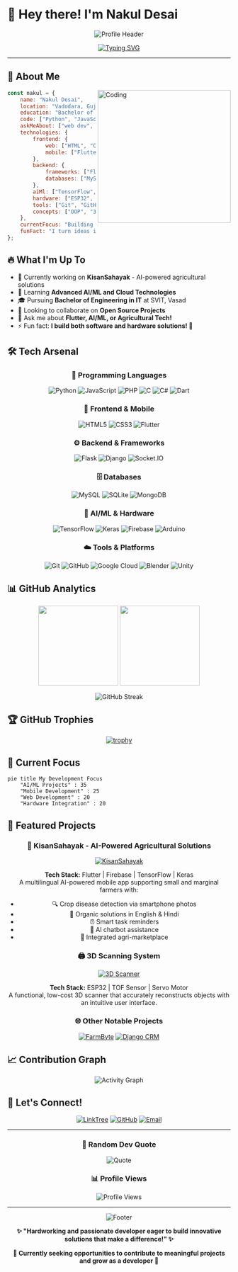 # 👋 Hey there! I'm Nakul Desai

<div align="center">

![Profile Header](https://capsule-render.vercel.app/api?type=waving&color=gradient&customColorList=6,11,20&height=200&section=header&text=Welcome%20to%20my%20Universe&fontSize=32&fontColor=fff&animation=twinkling&fontAlignY=40)

[![Typing SVG](https://readme-typing-svg.herokuapp.com?font=Fira+Code&size=28&duration=3000&pause=1000&color=36BCF7&background=00000000&center=true&vCenter=true&width=600&height=60&lines=Full+Stack+Web+Developer+%F0%9F%9A%80;AI+%26+Mobile+App+Developer+%F0%9F%A4%96;Problem+Solver+%F0%9F%A7%A9;Always+Learning+%F0%9F%93%9A)](https://git.io/typing-svg)

</div>

---

## 🌟 About Me

<img align="right" alt="Coding" width="300" src="https://media.giphy.com/media/qgQUggAC3Pfv687qPC/giphy.gif">

```javascript
const nakul = {
    name: "Nakul Desai",
    location: "Vadodara, Gujarat, India 🇮🇳",
    education: "Bachelor of Engineering in IT (2024-2028)",
    code: ["Python", "JavaScript", "PHP", "C", "C#", "Flutter"],
    askMeAbout: ["web dev", "mobile apps", "AI/ML", "IoT"],
    technologies: {
        frontend: {
            web: ["HTML", "CSS", "JavaScript"],
            mobile: ["Flutter"]
        },
        backend: {
            frameworks: ["Flask", "Django", "SocketIO"],
            databases: ["MySQL", "SQLite3", "MongoDB"]
        },
        aiMl: ["TensorFlow", "Keras"],
        hardware: ["ESP32", "Max30102", "Arduino Uno"],
        tools: ["Git", "GitHub", "Google Cloud Console", "Blender", "Unity"],
        concepts: ["OOP", "3D Scanning", "IoT"]
    },
    currentFocus: "Building Next-Gen Solutions",
    funFact: "I turn ideas into reality with code and hardware! 🛠️"
};
```

## 🔥 What I'm Up To

- 🔭 Currently working on **KisanSahayak** - AI-powered agricultural solutions
- 🌱 Learning **Advanced AI/ML and Cloud Technologies**
- 🎓 Pursuing **Bachelor of Engineering in IT** at SVIT, Vasad
- 👯 Looking to collaborate on **Open Source Projects**
- 💬 Ask me about **Flutter, AI/ML, or Agricultural Tech!**
- ⚡ Fun fact: **I build both software and hardware solutions! 🚀**

## 🛠️ Tech Arsenal

<div align="center">

### 🚀 Programming Languages
![Python](https://img.shields.io/badge/Python-3776AB?style=for-the-badge&logo=python&logoColor=white)
![JavaScript](https://img.shields.io/badge/JavaScript-F7DF1E?style=for-the-badge&logo=javascript&logoColor=black)
![PHP](https://img.shields.io/badge/PHP-777BB4?style=for-the-badge&logo=php&logoColor=white)
![C](https://img.shields.io/badge/C-00599C?style=for-the-badge&logo=c&logoColor=white)
![C#](https://img.shields.io/badge/C%23-239120?style=for-the-badge&logo=c-sharp&logoColor=white)
![Dart](https://img.shields.io/badge/Dart-0175C2?style=for-the-badge&logo=dart&logoColor=white)

### 🎨 Frontend & Mobile
![HTML5](https://img.shields.io/badge/HTML5-E34F26?style=for-the-badge&logo=html5&logoColor=white)
![CSS3](https://img.shields.io/badge/CSS3-1572B6?style=for-the-badge&logo=css3&logoColor=white)
![Flutter](https://img.shields.io/badge/Flutter-02569B?style=for-the-badge&logo=flutter&logoColor=white)

### ⚙️ Backend & Frameworks
![Flask](https://img.shields.io/badge/Flask-000000?style=for-the-badge&logo=flask&logoColor=white)
![Django](https://img.shields.io/badge/Django-092E20?style=for-the-badge&logo=django&logoColor=white)
![Socket.IO](https://img.shields.io/badge/Socket.io-black?style=for-the-badge&logo=socket.io&badgeColor=010101)

### 🗄️ Databases
![MySQL](https://img.shields.io/badge/MySQL-00000F?style=for-the-badge&logo=mysql&logoColor=white)
![SQLite](https://img.shields.io/badge/SQLite-07405E?style=for-the-badge&logo=sqlite&logoColor=white)
![MongoDB](https://img.shields.io/badge/MongoDB-4EA94B?style=for-the-badge&logo=mongodb&logoColor=white)

### 🤖 AI/ML & Hardware
![TensorFlow](https://img.shields.io/badge/TensorFlow-FF6F00?style=for-the-badge&logo=tensorflow&logoColor=white)
![Keras](https://img.shields.io/badge/Keras-D00000?style=for-the-badge&logo=Keras&logoColor=white)
![Firebase](https://img.shields.io/badge/Firebase-039BE5?style=for-the-badge&logo=Firebase&logoColor=white)
![Arduino](https://img.shields.io/badge/-Arduino-00979D?style=for-the-badge&logo=Arduino&logoColor=white)

### ☁️ Tools & Platforms
![Git](https://img.shields.io/badge/git-%23F05033.svg?style=for-the-badge&logo=git&logoColor=white)
![GitHub](https://img.shields.io/badge/github-%23121011.svg?style=for-the-badge&logo=github&logoColor=white)
![Google Cloud](https://img.shields.io/badge/GoogleCloud-%234285F4.svg?style=for-the-badge&logo=google-cloud&logoColor=white)
![Blender](https://img.shields.io/badge/blender-%23F5792A.svg?style=for-the-badge&logo=blender&logoColor=white)
![Unity](https://img.shields.io/badge/unity-%23000000.svg?style=for-the-badge&logo=unity&logoColor=white)

</div>

## 📊 GitHub Analytics

<div align="center">

<img height="180em" src="https://github-readme-stats.vercel.app/api?username=bravetiger01&show_icons=true&theme=tokyonight&include_all_commits=true&count_private=true"/>
<img height="180em" src="https://github-readme-stats.vercel.app/api/top-langs/?username=bravetiger01&layout=compact&langs_count=8&theme=tokyonight"/>

</div>

<div align="center">

![GitHub Streak](https://github-readme-streak-stats.herokuapp.com/?user=bravetiger01&theme=tokyonight&hide_border=true)

</div>

## 🏆 GitHub Trophies

<div align="center">

[![trophy](https://github-profile-trophy.vercel.app/?username=bravetiger01&theme=tokyonight&no-frame=true&no-bg=true&margin-w=4)](https://github.com/ryo-ma/github-profile-trophy)

</div>

## 🎯 Current Focus

```mermaid
pie title My Development Focus
    "AI/ML Projects" : 35
    "Mobile Development" : 25
    "Web Development" : 20
    "Hardware Integration" : 20
```

## 🌟 Featured Projects

<div align="center">

### 🌾 KisanSahayak - AI-Powered Agricultural Solutions
[![KisanSahayak](https://img.shields.io/badge/KisanSahayak-Agriculture%20AI-green?style=for-the-badge&logo=android&logoColor=white)](https://github.com/akashdolani/Empowering-Small-and-Marginal-Farmers-with-AI-Driven-Agricultural-Solutions)

**Tech Stack:** Flutter | Firebase | TensorFlow | Keras  
A multilingual AI-powered mobile app supporting small and marginal farmers with:
- 🔍 Crop disease detection via smartphone photos
- 🌱 Organic solutions in English & Hindi
- ⏰ Smart task reminders
- 🤖 AI chatbot assistance
- 🛒 Integrated agri-marketplace

### 🖨️ 3D Scanning System
[![3D Scanner](https://img.shields.io/badge/3D%20Scanner-Hardware%20Project-blue?style=for-the-badge&logo=arduino&logoColor=white)](https://github.com/bravetiger01)

**Tech Stack:** ESP32 | TOF Sensor | Servo Motor  
A functional, low-cost 3D scanner that accurately reconstructs objects with an intuitive user interface.

### 🌐 Other Notable Projects
[![FarmByte](https://img.shields.io/badge/FarmByte-Web%20Platform-orange?style=for-the-badge&logo=github&logoColor=white)](https://github.com/bravetiger01/farmbyte)
[![Django CRM](https://img.shields.io/badge/Django%20CRM-Customer%20Management-purple?style=for-the-badge&logo=django&logoColor=white)](https://github.com/bravetiger01/Django-CRM-Project)

</div>

## 📈 Contribution Graph

<div align="center">

![Activity Graph](https://github-readme-activity-graph.vercel.app/graph?username=bravetiger01&theme=tokyo-night&hide_border=true)

</div>



## 🤝 Let's Connect!

<div align="center">

[![LinkTree](https://img.shields.io/badge/LinkTree-39E09B?style=for-the-badge&logo=linktree&logoColor=white)](https://linktr.ee/bravetiger01)
[![GitHub](https://img.shields.io/badge/GitHub-100000?style=for-the-badge&logo=github&logoColor=white)](https://github.com/bravetiger01)
[![Email](https://img.shields.io/badge/Gmail-D14836?style=for-the-badge&logo=gmail&logoColor=white)](mailto:nakulldesai2006@gmail.com)

</div>

---

<div align="center">

### 💭 Random Dev Quote

![Quote](https://quotes-github-readme.vercel.app/api?type=horizontal&theme=tokyonight)

### 📊 Profile Views

![Profile Views](https://komarev.com/ghpvc/?username=bravetiger01&color=blueviolet&style=for-the-badge)

</div>

---

<div align="center">

![Footer](https://capsule-render.vercel.app/api?type=waving&color=gradient&customColorList=6,11,20&height=100&section=footer)

**✨ "Hardworking and passionate developer eager to build innovative solutions that make a difference!" ✨**

**🌱 Currently seeking opportunities to contribute to meaningful projects and grow as a developer 🌱**

</div>
